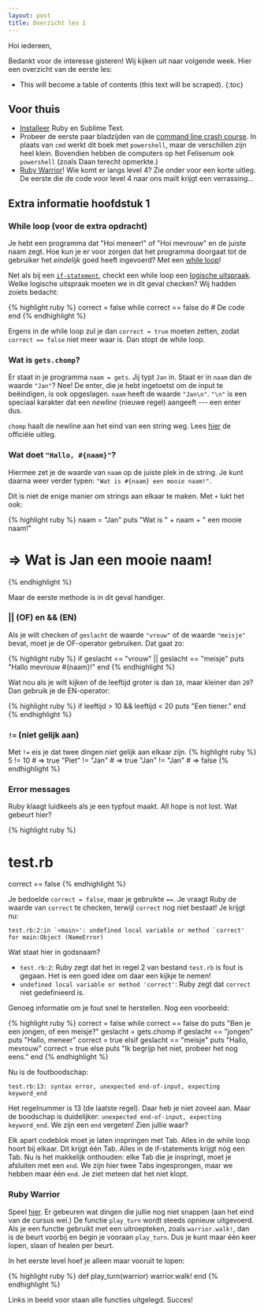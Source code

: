 ```yaml
---
layout: post
title: Overzicht les 1
---
```


Hoi iedereen,

Bedankt voor de interesse gisteren! Wij kijken uit naar volgende week. Hier een overzicht van de eerste les:

* This will become a table of contents (this text will be scraped).
{:toc}

## Voor thuis
* [Installeer](/installatie/) Ruby en Sublime Text.
* Probeer de eerste paar bladzijden van de [command line crash course](http://cli.learncodethehardway.org/book/). In plaats van `cmd` werkt dit boek met `powershell`, maar de verschillen zijn heel klein. Bovendien hebben de computers op het Felisenum ook `powershell` (zoals Daan terecht opmerkte.)
* [Ruby Warrior](https://www.bloc.io/ruby-warrior/#/)! Wie komt er langs level 4? Zie onder voor een korte uitleg. De eerste die de code voor level 4 naar ons mailt krijgt een verrassing&hellip;

## Extra informatie hoofdstuk 1

### While loop (voor de extra opdracht)
Je hebt een programma dat "Hoi meneer!" of "Hoi mevrouw" en de juiste naam zegt. Hoe kun je er voor zorgen dat het programma doorgaat tot de gebruiker het _eindelijk_ goed heeft ingevoerd? Met een [while loop](/hoofdstuk2/#whileloop)!

Net als bij een [`if-statement`](/hoofdstuk1/#het_statement), checkt een while loop een [logische uitspraak](/hoofdstuk2/#logische_uitspraken). Welke logische uitspraak moeten we in dit geval checken? Wij hadden zoiets bedacht:

{% highlight ruby %}
correct = false
while correct == false do
    # De code
end
{% endhighlight %}
  
Ergens in de while loop zul je dan `correct = true` moeten zetten, zodat `correct == false` niet meer waar is. Dan stopt de while loop.

### Wat is `gets.chomp`?
Er staat in je programma `naam = gets`. Jij typt `Jan` in. Staat er in `naam` dan de waarde `"Jan"`? Nee! De enter, die je hebt ingetoetst om de input te beëindigen, is ook opgeslagen. `naam` heeft de waarde `"Jan\n"`. `"\n"` is een speciaal karakter dat een _newline_ (nieuwe regel) aangeeft --- een enter dus.

`chomp` haalt de newline aan het eind van een string weg. Lees [hier](http://www.ruby-doc.org/core-1.9.3/String.html#method-i-chomp) de officiële uitleg.

### Wat doet `"Hallo, #{naam}"`?
Hiermee zet je de waarde van `naam` op de juiste plek in de string. Je kunt daarna weer verder typen: `"Wat is #{naam} een mooie naam!"`.

Dit is niet de enige manier om strings aan elkaar te maken. Met `+` lukt het ook:

{% highlight ruby %}
naam = "Jan"
puts "Wat is " + naam + " een mooie naam!"
# => Wat is Jan een mooie naam!
{% endhighlight %}

Maar de eerste methode is in dit geval handiger.

### || (OF) en && (EN)
Als je wilt checken of `geslacht` de waarde `"vrouw"` of de waarde `"meisje"` bevat, moet je de OF-operator gebruiken. Dat gaat zo:

{% highlight ruby %}
if geslacht == "vrouw" || geslacht == "meisje"
    puts "Hallo mevrouw #{naam}!"
end 
{% endhighlight %}

Wat nou als je wilt kijken of de leeftijd groter is dan `10`, maar kleiner dan `20`? Dan gebruik je de EN-operator:

{% highlight ruby %}
if leeftijd > 10 && leeftijd < 20
    puts "Een tiener."
end 
{% endhighlight %}

### `!=` (niet gelijk aan)
Met `!=` eis je dat twee dingen _niet_ gelijk aan elkaar zijn.
{% highlight ruby %}
5 != 10             # => true
"Piet" != "Jan"     # => true
"Jan" != "Jan"      # => false
{% endhighlight %}

### Error messages
Ruby klaagt luidkeels als je een typfout maakt. All hope is not lost. Wat gebeurt hier?

{% highlight ruby %}
# test.rb
correct == false 
{% endhighlight %}

Je bedoelde `correct = false`, maar je gebruikte `==`. Je vraagt Ruby de waarde van `correct` te checken, terwijl `correct` nog niet bestaat! Je krijgt nu:

    test.rb:2:in `<main>': undefined local variable or method `correct'
    for main:Object (NameError)

Wat staat hier in godsnaam?
* `test.rb:2`: Ruby zegt dat het in regel 2 van bestand `test.rb` is fout is gegaan. Het is een goed idee om daar een kijkje te nemen!
* `undefined local variable or method 'correct'`: Ruby zegt dat `correct` niet gedefinieerd is.

Genoeg informatie om je fout snel te herstellen. Nog een voorbeeld:

{% highlight ruby %}
correct = false
while correct == false do
    puts "Ben je een jongen, of een meisje?"
    geslacht = gets.chomp
    if geslacht == "jongen"
        puts "Hallo, meneer"
        correct = true
    elsif geslacht == "meisje"
        puts "Hallo, mevrouw"
        correct = true
    else
        puts "Ik begrijp het niet, probeer het nog eens."
end
{% endhighlight %}

Nu is de foutboodschap:

    test.rb:13: syntax error, unexpected end-of-input, expecting keyword_end

Het regelnummer is 13 (de laatste regel). Daar heb je niet zoveel aan. Maar de boodschap is duidelijker: `unexpected end-of-input, expecting keyword_end`. We zijn een `end` vergeten! Zien jullie waar?

Elk apart codeblok moet je laten inspringen met Tab. Alles in de while loop hoort bij elkaar. Dit krijgt één Tab. Alles in de if-statements krijgt nóg een Tab. Nu is het makkelijk onthouden: elke Tab die je inspringt, moet je afsluiten met een `end`. We zijn hier twee Tabs ingesprongen, maar we hebben maar één `end`. Je ziet meteen dat het niet klopt.

### Ruby Warrior
Speel [hier](https://www.bloc.io/ruby-warrior/#/). Er gebeuren wat dingen die jullie nog niet snappen (aan het eind van de cursus wel.) De functie `play_turn` wordt steeds opnieuw uitgevoerd. Als je een functie gebruikt met een uitroepteken, zoals `warrior.walk!`, dan is de beurt voorbij en begin je vooraan `play_turn`. Dus je kunt maar één keer lopen, slaan of healen per beurt.

In het eerste level hoef je alleen maar vooruit te lopen: 

{% highlight ruby %}
def play_turn(warrior)
    warrior.walk!
end
{% endhighlight %}

Links in beeld voor staan alle functies uitgelegd. Succes!











